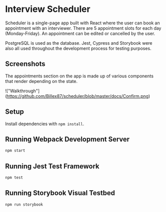 # Interview Scheduler

Scheduler is a single-page app built with React where the user can book an appointment with an interviewer. There are 5 appointment slots for each day (Monday-Friday). An appointment can be edited or cancelled by the user. 

PostgreSQL is used as the database. Jest, Cypress and Storybook were also all used throughout the development process for testing purposes.

## Screenshots

The appointments section on the app is made up of various components that render depending on the state.

!["Walkthrough"] (https://github.com/Billex87/scheduler/blob/master/docs/Confirm.png)

## Setup

Install dependencies with `npm install`.

## Running Webpack Development Server

```sh
npm start
```

## Running Jest Test Framework

```sh
npm test
```

## Running Storybook Visual Testbed

```sh
npm run storybook
```
